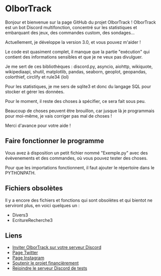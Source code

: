 # OlborTrack
 
Bonjour et bienvenue sur la page GitHub du projet OlborTrack !
OlborTrack est un bot Discord multifonction, concentré sur les statistiques et embarquant des jeux, des commandes custom, des sondages...

Actuellement, je développe la version 3.0, et vous pouvez m'aider !

Le code est quasiment complet, il manque que la partie "exécution" qui contient des informations sensibles et que je ne veux pas divulguer.

Je me sert de ces bibliothèques : discord.py, asyncio, aiohttp, wikiquote, wikipediaapi, shutil, matplotlib, pandas, seaborn, geoplot, geopandas, colorthief, circlify et rule34 (lol)

Pour les statistiques, je me sers de sqlite3 et donc du langage SQL pour stocker et gérer les données. 

Pour le moment, il reste des choses à spécifier, ce sera fait sous peu.

Beaucoup de choses peuvent être brouillon, car jusque là je programmais pour moi-même, je vais corriger pas mal de choses !

Merci d'avance pour votre aide !

## Faire fonctionner le programme

Vous avez à disposition un petit fichier nommé "Exemple.py" avec des évèvenements et des commandes, où vous pouvez tester des choses.

Pour que les importations fonctionnent, il faut ajouter le répertoire dans le PYTHONPATH.

## Fichiers obsolètes 

Il y a encore des fichiers et fonctions qui sont obsolètes et qui bientot ne serviront plus, en voici quelques un :
* Divers3
* EcritureRecherche3

## Liens

 * [Inviter OlborTrack sur votre serveur Discord](https://discord.com/api/oauth2/authorize?client_id=699728606493933650&permissions=912582&scope=bot)
 * [Page Twitter](https://twitter.com/OlborTrack)
 * [Page Instagram](https://instagram.com/OlborTrack)
 * [Soutenir le projet financièrement](https://www.paypal.com/paypalme/OlborTrack)
 * [Rejoindre le serveur Discord de tests](https://discord.gg/AVVAbP4)
